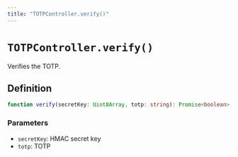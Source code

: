 ```yaml
---
title: "TOTPController.verify()"
---
```


# `TOTPController.verify()`

Verifies the TOTP.

## Definition

```ts
function verify(secretKey: Uint8Array, totp: string): Promise<boolean>;
```

### Parameters

- `secretKey`: HMAC secret key
- `totp`: TOTP

